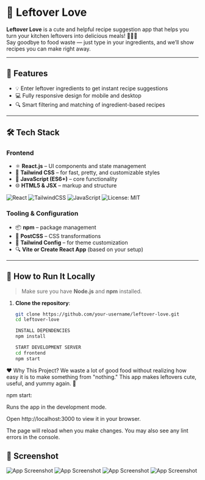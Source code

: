 # 🍓 Leftover Love

**Leftover Love** is a cute and helpful recipe suggestion app that helps you turn your kitchen leftovers into delicious meals! 🥕🍞🍅  
Say goodbye to food waste — just type in your ingredients, and we’ll show recipes you can make right away.

---

## 🌟 Features

- 💡 Enter leftover ingredients to get instant recipe suggestions
- 💻 Fully responsive design for mobile and desktop
- 🔍 Smart filtering and matching of ingredient-based recipes

---

## 🛠️ Tech Stack

### Frontend
- ⚛️ **React.js** – UI components and state management
- 🎨 **Tailwind CSS** – for fast, pretty, and customizable styles
- 🧠 **JavaScript (ES6+)** – core functionality
- 🌐 **HTML5 & JSX** – markup and structure

![React](https://img.shields.io/badge/React-61DAFB?style=for-the-badge&logo=react)
![TailwindCSS](https://img.shields.io/badge/TailwindCSS-38B2AC?style=for-the-badge&logo=tailwind-css)
![JavaScript](https://img.shields.io/badge/JavaScript-F7DF1E?style=for-the-badge&logo=javascript)
![License: MIT](https://img.shields.io/badge/License-MIT-yellow.svg?style=for-the-badge)


### Tooling & Configuration
- 📦 **npm** – package management
- 🔧 **PostCSS** – CSS transformations
- 📐 **Tailwind Config** – for theme customization
- 🔍 **Vite or Create React App** (based on your setup)

---

## 🚀 How to Run It Locally

> Make sure you have **Node.js** and **npm** installed.

1. **Clone the repository**:
   ```bash
   git clone https://github.com/your-username/leftover-love.git
   cd leftover-love

   INSTALL DEPENDENCIES
   npm install

   START DEVELOPMENT SERVER
   cd frontend
   npm start


❤️ Why This Project?
We waste a lot of good food without realizing how easy it is to make something from "nothing."
This app makes leftovers cute, useful, and yummy again. 🌸

npm start:


Runs the app in the development mode.


Open http://localhost:3000 to view it in your browser.

The page will reload when you make changes.
You may also see any lint errors in the console.


## 📸 Screenshot

![App Screenshot](./screenshot.png)
![App Screenshot](./screenshot2.png)
![App Screenshot](./screenshot3.png)
![App Screenshot](./screenshot4.png)

